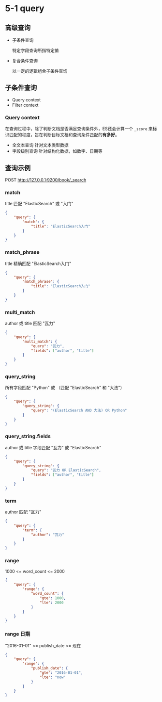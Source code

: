 # 5-1 query

## 高级查询

* 子条件查询

  特定字段查询所指特定值

* 复合条件查询

  以一定的逻辑组合子条件查询

## 子条件查询

* Query context
* Filter context

### Query context

在查询过程中，除了判断文档是否满足查询条件外，ES还会计算一个 `_score` 来标识匹配的程度，旨在判断目标文档和查询条件匹配的**有多好**。

* 全文本查询 针对文本类型数据
* 字段级别查询 针对结构化数据，如数字、日期等

## 查询示例

POST http://127.0.0.1:9200/book/_search

### match

title 匹配 "ElasticSearch" 或 "入门"

```json
{
	"query": {
		"match": {
			"title": "ElasticSearch入门"
		}
	}
}
```

### match_phrase

title 精确匹配 "ElasticSearch入门"

```json
{
	"query": {
		"match_phrase": {
			"title": "ElasticSearch入门"
		}
	}
}
```

### multi_match

author 或 title 匹配 "瓦力"

```json
{
	"query": {
		"multi_match": {
			"query": "瓦力",
			"fields": ["author", "title"]
		}
	}
}
```

### query_string

所有字段匹配 "Python" 或 （匹配 "ElasticSearch" 和 "大法"）

```json
{
	"query": {
		"query_string": {
			"query": "(ElasticSearch AND 大法) OR Python"
		}
	}
}
```

### query_string.fields

author 或 title 字段匹配 "瓦力" 或 "ElasticSearch"

```json
{
	"query": {
		"query_string": {
			"query": "瓦力 OR ElasticSearch",
			"fields": ["author", "title"]
		}
	}
}
```

### term

author 匹配 "瓦力"

```json
{
	"query": {
		"term": {
			"author": "瓦力"
		}
	}
}
```

### range

1000 <= word_count <= 2000

```json
{
	"query": {
		"range": {
			"word_count": {
				"gte": 1000,
				"lte": 2000
			}
		}
	}
}
```

### range 日期

"2016-01-01" <= publish_date <= 现在

```json
{
	"query": {
		"range": {
			"publish_date": {
				"gte": "2016-01-01",
				"lte": "now"
			}
		}
	}
}
```
